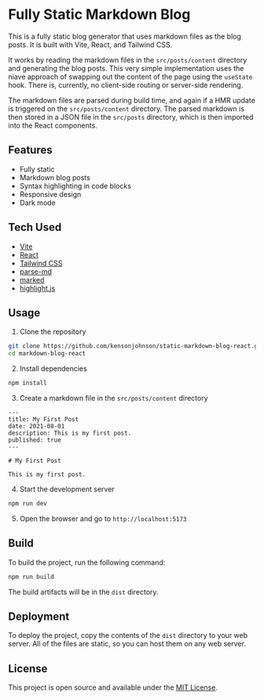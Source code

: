 # Fully Static Markdown Blog

This is a fully static blog generator that uses markdown files as the blog posts.
It is built with Vite, React, and Tailwind CSS.

It works by reading the markdown files in the `src/posts/content` directory and generating the blog posts.
This very simple implementation uses the niave approach of swapping out the content of the page using the `useState` hook.
There is, currently, no client-side routing or server-side rendering.

The markdown files are parsed during build time, and again if a HMR update is triggered on the `src/posts/content` directory.
The parsed markdown is then stored in a JSON file in the `src/posts` directory, which is then imported into the React components.

## Features

- Fully static
- Markdown blog posts
- Syntax highlighting in code blocks
- Responsive design
- Dark mode

## Tech Used

- [Vite](https://vitejs.dev/)
- [React](https://reactjs.org/)
- [Tailwind CSS](https://tailwindcss.com/)
- [parse-md](https://www.npmjs.com/package/parse-md)
- [marked](https://www.npmjs.com/package/marked)
- [highlight.js](https://highlightjs.org/)

## Usage

1. Clone the repository

```bash
git clone https://github.com/kensonjohnson/static-markdown-blog-react.git
cd markdown-blog-react
```

2. Install dependencies

```bash
npm install
```

3. Create a markdown file in the `src/posts/content` directory

```plaintext
---
title: My First Post
date: 2021-08-01
description: This is my first post.
published: true
---

# My First Post

This is my first post.
```

4. Start the development server

```bash
npm run dev
```

5. Open the browser and go to `http://localhost:5173`

## Build

To build the project, run the following command:

```bash
npm run build
```

The build artifacts will be in the `dist` directory.

## Deployment

To deploy the project, copy the contents of the `dist` directory to your web server.
All of the files are static, so you can host them on any web server.

## License

This project is open source and available under the [MIT License](LICENSE).
